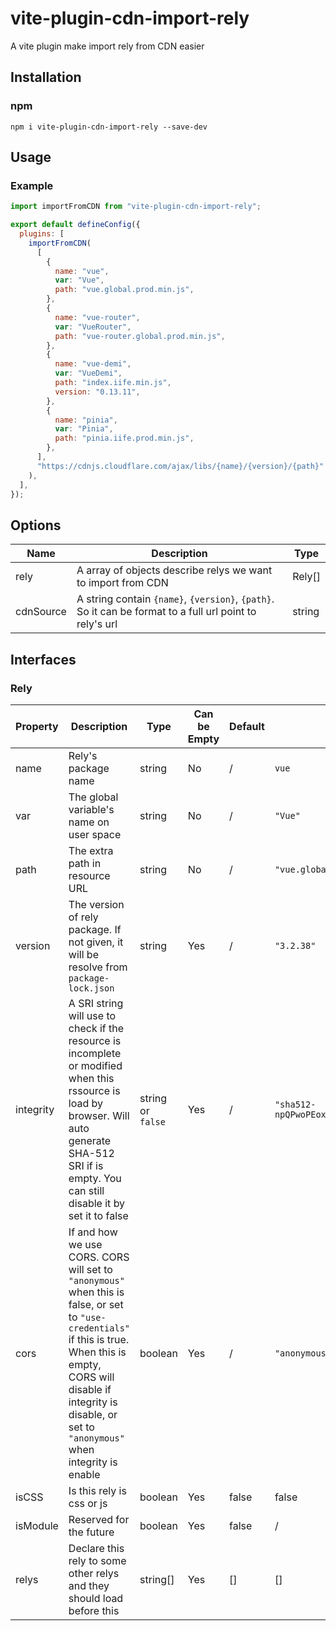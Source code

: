 # vite-plugin-cdn-import-rely
A vite plugin make import rely from CDN easier
## Installation
### npm
`npm i vite-plugin-cdn-import-rely --save-dev`
## Usage
### Example
```js
import importFromCDN from "vite-plugin-cdn-import-rely";

export default defineConfig({
  plugins: [
    importFromCDN(
      [
        {
          name: "vue",
          var: "Vue",
          path: "vue.global.prod.min.js",
        },
        {
          name: "vue-router",
          var: "VueRouter",
          path: "vue-router.global.prod.min.js",
        },
        {
          name: "vue-demi",
          var: "VueDemi",
          path: "index.iife.min.js",
          version: "0.13.11",
        },
        {
          name: "pinia",
          var: "Pinia",
          path: "pinia.iife.prod.min.js",
        },
      ],
      "https://cdnjs.cloudflare.com/ajax/libs/{name}/{version}/{path}"
    ),
  ],
});
```
## Options

| Name    | Description                                                                                  | Type                                                  |
| ------- | -------------------------------------------------------------------------------------------- | ----------------------------------------------------- |
| rely | A array of objects describe relys we want to import from CDN | Rely[]                                                |
| cdnSource | A string contain `{name}`, `{version}`, `{path}`. So it can be format to a full url point to rely's url | string

## Interfaces
### Rely
| Property | Description | Type | Can be Empty | Default | Example |
| -------- | ----------- | ---- | ------------ | ------- | ------- |
| name | Rely's package name | string | No | / | `vue` |
| var | The global variable's name on user space | string | No | / | `"Vue"` |
| path | The extra path in resource URL | string | No | / | `"vue.global.prod.min.js"` |
| version | The version of rely package. If not given, it will be resolve from `package-lock.json` | string | Yes | / | `"3.2.38"` |
| integrity | A SRI string will use to check if the resource is incomplete or modified when this rssource is load by browser. Will auto generate SHA-512 SRI if is empty. You can still disable it by set it to false | string or `false` | Yes | / | `"sha512-npQPwoPEoxzuLDSytF9RIdsHJd122lMGlUoLuQo2vCYtk6R1DEB03wIknFzHNQNHJKQlPjwcrEqflYWp417eVw=="` |
| cors | If and how we use CORS. CORS will set to `"anonymous"` when this is false, or set to `"use-credentials"` if this is true. When this is empty, CORS will disable if integrity is disable, or set to `"anonymous"` when integrity is enable | boolean | Yes | / | `"anonymous"` |
| isCSS | Is this rely is css or js | boolean | Yes | false | false |
| isModule | Reserved for the future | boolean | Yes | false | / |
| relys | Declare this rely to some other relys and they should load before this | string[] | Yes | [] | [] |

